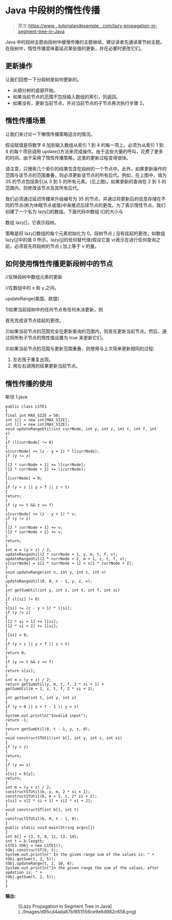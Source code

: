 # Java 中段树的惰性传播

> 原文:[https://www . tutorialandexample . com/lazy-propagation-in-segment-tree-in-Java](https://www.tutorialandexample.com/lazy-propagation-in-segment-tree-in-java)

Java 中的段树主题由段树中缓慢传播的主题继续。建议读者先通读章节树主题。在段树中，惰性传播意味着延迟某些值的更新，并在必要时更改它们。

## 更新操作

让我们回想一下分段树是如何更新的。

*   从细分树的底部开始。
*   如果当前节点的范围不包括输入数组的索引，则返回。
*   如果没有，更新当前节点，并对当前节点的子节点再次执行步骤 2。

## 惰性传播场景

让我们来讨论一下懒惰传播策略适合的情况。

假设赋值是将数字 6 加到输入数组从索引 1 到 4 的每一项上。必须为从索引 1 到 4 的每个项目调用 update()方法来完成操作。由于这些大量的呼叫，花费了更多的时间。由于采用了惰性传播策略，这里的更新过程变得很快。

请注意，只搜索几个索引的结果包含在段树的一个节点中。此外，如果更新操作的范围与该节点的范围重叠，则必须更新该节点的所有后代。例如，在上图中，值为 35 的节点包括索引从 3 到 5 的所有元素。(见上图)。如果更新的查询在 2 到 5 的范围内，则修改该节点及其所有后代。

我们必须通过延迟传播来升级编号为 35 的节点，并通过将更新后的信息存储在不同的节点(称为休眠节点或值)中来推迟后续节点的更改。为了表示惰性节点，我们创建了一个名为 lazy[]的数组。下面代码中数组 t[]的大小与

数组 lazy[]，它表示段树。

策略是将 lazy[]数组的每个元素初始化为 0。段树节点 j 没有挂起的更改，如数组 lazy[j]中的值 0 所示。lazy[j]的任何替代值(假设它是 v)表示在进行任何查询之前，必须首先将段树的节点 j 加上等于 v 的量。

## 如何使用惰性传播更新段树中的节点

//反映段树中数组元素的更新

//在数组中的 x 和 y 之间。

updateRange(美国、欧盟)

1)如果当前段树中的任何节点有任何未决更新，则

首先完成该节点挂起的更改。

2)如果当前节点的范围完全在更新查询的范围内，则首先更新当前节点。然后，通过将所有子节点的惰性值设置为 true 来更新它们。

3)如果当前节点的范围与更新范围重叠，则使用与上次简单更新相同的过程:

1.  左右孩子重复出现。
2.  用左右调用的结果更新当前节点。

## 惰性传播的使用

斯坦 1.java

```
public class LSTE1
{  
final int MAX_SIZE = 50;    
int s[] = new int[MAX_SIZE]; 
int l[] = new int[MAX_SIZE];
void updateRangeUtil(int currNode, int y, int z, int t, int f, int v)  
{
if (l[currNode] != 0)  
{ 
s[currNode] += (z - y + 1) * l[currNode];  
if (y != z)  
{  
l[2 * currNode + 1] += l[currNode];  
l[2 * currNode + 2] += l[currNode];  
}  
l[currNode] = 0;  
}
if (y > z || y > f || z < t)  
{  
return;  
}  
if (y >= t && z <= f)  
{ 
s[currNode] += (z - y + 1) * v; 
if (y != z)  
{  
l[2 * currNode + 1] += v;  
l[2 * currNode + 2] += v;  
}  
return;  
}  
int m = (y + z) / 2;  
updateRangeUtil(2 * currNode + 1, y, m, t, f, v);  
updateRangeUtil(2 * currNode + 2, m + 1, z, t, f, v);  
s[currNode] = s[2 * currNode + 1] + s[2 * currNode + 2];  
} 
void updateRange(int n, int y, int z, int v)   
{  
updateRangeUtil(0, 0, n - 1, y, z, v);  
}  
int getSumUtil(int y, int z, int t, int f, int si)  
{  
if (l[si] != 0)  
{  
s[si] += (z - y + 1) * l[si];  
if (y != z)  
{
l[2 * si + 1] += l[si];  
l[2 * si + 2] += l[si];  
}  
l[si] = 0;  
} 
if (y > z || y > f || z < t)  
{  
return 0;  
}  
if (y >= t && z <= f)  
{  
return s[si];  
}  
int m = (y + z) / 2;  
return getSumUtil(y, m, t, f, 2 * si + 1) +  
getSumUtil(m + 1, z, t, f, 2 * si + 2);  
}  
int getSum(int t, int y, int z)  
{ 
if (y < 0 || z > t - 1 || y > z)  
{  
System.out.println("Invalid input");  
return -1;  
}  
return getSumUtil(0, t - 1, y, z, 0);  
}  
void constructSTUtil(int b[], int y, int z, int si)  
{
if (y > z)  
{  
return;  
} 
if (y == z)  
{  
s[si] = b[y];  
return;  
}  
int m = (y + z) / 2;  
constructSTUtil(b, y, m, 2 * si + 1);  
constructSTUtil(b, m + 1, z, 2* si + 2);  
s[si] = s[2 * si + 1] + s[2 * si + 2];  
}  
void constructST(int b[], int t)  
{  
constructSTUtil(b, 0, t - 1, 0);  
}  
public static void main(String argvs[])  
{  
int b[] = {3, 5, 8, 11, 13, 14};  
int t = b.length;  
LSTE1 tObj = new LSTE1();  
tObj.constructST(b, t);  
System.out.println(" In the given range sum of the values is: " +  
tObj.getSum(t, 2, 5));  
tObj.updateRange(t, 2, 10, 8);  
System.out.println("In the given range the sum of the values, after updation is: " +  
tObj.getSum(t, 2, 5));  
}  
} 
```

**输出:**

<figure class="wp-block-image">![Lazy Propagation in Segment Tree in Java](../Images/d95cd4ada87b1651556ce9e6d982c658.png)</figure>